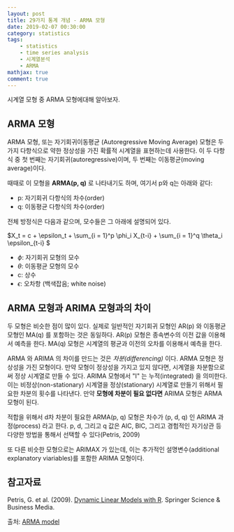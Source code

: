 ```yaml
---
layout: post
title: 29가지 통계 개념 - ARMA 모형
date: 2019-02-07 00:30:00
category: statistics
tags:
    - statistics
    - time series analysis
    - 시계열분석
    - ARMA
mathjax: true
comment: true
---
```


시계열 모형 중 ARMA 모형에대해 알아보자.

## ARMA 모형

ARMA 모형, 또는 자기회귀이동평균 (Autoregressive Moving Average) 모형은 두 가지 다항식으로
약한 정상성을 가진 확률적 시계열을 표현하는데 사용한다.
이 두 다항식 중 첫 번째는 자기회귀(autoregressive)이며, 두 번째는 이동평균(moving average)이다.

때때로 이 모형을 **ARMA(p, q)** 로 나타내기도 하며, 여기서 p와 q는 아래와 같다:

* p: 자기회귀 다항식의 차수(order)
* q: 이동평균 다항식의 차수(order)

전체 방정식은 다음과 같으며, 모수들은 그 아래에 설명되어 있다.

$X_t = c + \epsilon_t + \sum_{i = 1}^p \phi_i X_{t-i} + \sum_{i = 1}^q \theta_i \epsilon_{t-i} $

* $\phi$: 자기회귀 모형의 모수
* $\theta$: 이동평균 모형의 모수
* c: 상수
* $\epsilon$: 오차항 (백색잡음; white noise)

## ARMA 모형과 ARIMA 모형과의 차이

두 모형은 비슷한 점이 많이 있다. 
실제로 일반적인 자기회귀 모형인 AR(p) 와 이동평균 모형인 MA(q) 를 포함하는 것은 동일하다.
AR(p) 모형은 종속변수의 이전 값을 이용해서 예측을 한다.
MA(q) 모형은 시계열의 평균과 이전의 오차를 이용해서 예측을 한다.

ARMA 와 ARIMA 의 차이를 만드는 것은 *차분(differencing)* 이다. 
ARMA 모형은 정상성을 가진 모형이다.
만약 모형이 정상성을 가지고 있지 않다면, 시계열을 차분함으로써 정상 시계열로 만들 수 있다.
ARIMA 모형에서 "I" 는 누적(integrated) 을 의미한다.
이는 비정상(non-stationary) 시계열을 정상(stationary) 시계열로 만들기 위해서 필요한 차분의 횟수를 나타낸다.
만약 **모형에 차분이 필요 없다면** ARIMA 모형은 ARMA 모형이 된다.

적합을 위해서 d차 차분이 필요한 ARMA(p, q) 모형은 차수가 (p, d, q) 인 ARIMA 과정(process) 라고 한다.
p, d, 그리고 q 값은 AIC, BIC, 그리고 경험적인 자기상관 등 다양한 방법을 통해서 선택할 수 있다(Petris, 2009)

또 다른 비슷한 모형으로는 ARIMAX 가 있는데, 이는 추가적인 설명변수(additional explanatory viariables)를 포함한 ARIMA 모형이다.

## 참고자료

Petris, G. et al. (2009). [Dynamic Linear Models with R](https://books.google.co.kr/books?id=VCt3zVq8TO8C&redir_esc=y). Springer Science & Business Media.

출처: [ARMA model](https://www.statisticshowto.datasciencecentral.com/arma-model/)
